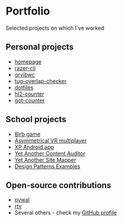 # Portfolio
Selected projects on which I've worked

## Personal projects
- [homepage](https://github.com/LoLei/lolei.github.io)
- [razer-cli](https://github.com/LoLei/razer-cli)
- [gryibwc](https://github.com/LoLei/gryibwc)
- [tug-overlap-checker](https://github.com/LoLei/tug-overlap-checker)
- [dotfiles](https://github.com/LoLei/dotfiles)
- [hl2-counter](https://github.com/LoLei/hl2-counter)
- [got-counter](https://github.com/LoLei/got-counter)

## School projects
- [Birb game](https://tulsd.itch.io/birb)
- [Asymmetrical VR multiplayer](https://tulsd.itch.io/gdd2)
- [XP Android app](https://github.com/LoLei/sw-ss16)
- [Yet Another Content Auditor](https://github.com/LoLei/YACA)
- [Yet Another Site Mapper](https://github.com/LoLei/YASM)
- [Design Patterns Examples](https://github.com/LoLei/design-patterns-examples)

## Open-source contributions
- [pywal](https://github.com/dylanaraps/pywal)
- [rtv](https://github.com/michael-lazar/rtv)
- Several others - check my [GitHub profile](https://github.com/LoLei)
